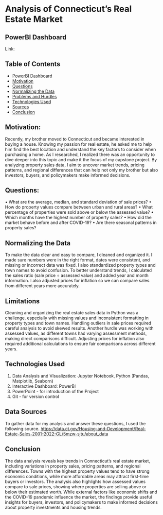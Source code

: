 # Analysis of Connecticut’s Real Estate Market

## PowerBI Dashboard
Link: 


## Table of Contents
* [PowerBI Dashboard](#PowerBI-dashboard)
* [Motivation](#motivation)
* [Questions](#questions)
* [Normalizing the Data](#normaling-the-data)
* [Problems and Hurdles](#problems-and-hurdles)
* [Technologies Used](#technologies-used)
* [Sources](#sources)
* [Conclusion](#conclusion)

## Motivation:
Recently, my brother moved to Connecticut and became interested in buying a house. Knowing my passion for real estate, he asked me to help him find the best location and understand the key factors to consider when purchasing a home. As I researched, I realized there was an opportunity to dive deeper into this topic and make it the focus of my capstone project. By analyzing property sales data, I aim to uncover market trends, pricing patterns, and regional differences that can help not only my brother but also investors, buyers, and policymakers make informed decisions. 

## Questions:
•	What are the average, median, and standard deviation of sale prices?
•	How do property values compare between urban and rural areas?
•	What percentage of properties were sold above or below the assessed     value?
•	Which months have the highest number of property sales?
•	How did the market behave before and after COVID-19?
•	Are there seasonal patterns in property sales?

## Normalizing the Data
To make the data clear and easy to compare, I cleaned and organized it. I made sure numbers were in the right format, dates were consistent, and missing or incorrect data was fixed. I also standardized property types and town names to avoid confusion. To better understand trends, I calculated the sales ratio (sale price ÷ assessed value) and added year and month information. I also adjusted prices for inflation so we can compare sales from different years more accurately.

## Limitations
Cleaning and organizing the real estate sales data in Python was a challenge, especially with missing values and inconsistent formatting in property types and town names. Handling outliers in sale prices required careful analysis to avoid skewed results. Another hurdle was working with assessed values, as different towns had varying assessment methods, making direct comparisons difficult. Adjusting prices for inflation also required additional calculations to ensure fair comparisons across different years.
## Technologies Used
1) Data Analysis and VIsualization: Jupyter Notebook, Python (Pandas, Matplotlib, Seaborn)
2) Interactive Dashboard: PowerBI
3) PowerPoint - for introduction of the Project
4) Git - for version control

## Data Sources
To gather data for my analysis and answer these questions, I used the following source.
https://data.ct.gov/Housing-and-Development/Real-Estate-Sales-2001-2022-GL/5mzw-sjtu/about_data

## Conclusion
The data analysis reveals key trends in Connecticut’s real estate market, including variations in property sales, pricing patterns, and regional differences. Towns with the highest property values tend to have strong economic conditions, while more affordable areas may attract first-time buyers or investors. The analysis also highlights how assessed values compare to sale prices, showing where properties are selling above or below their estimated worth. While external factors like economic shifts and the COVID-19 pandemic influence the market, the findings provide useful insights for buyers, investors, and policymakers to make informed decisions about property investments and housing trends.
